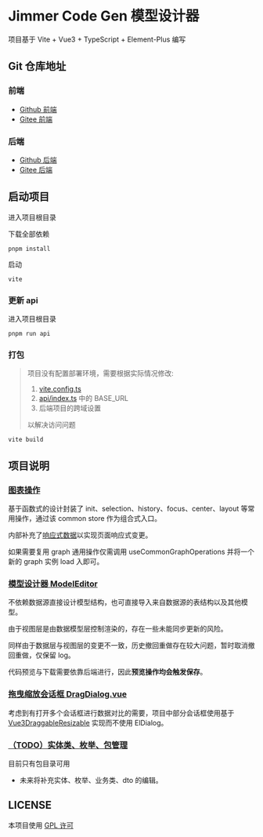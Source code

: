 # Jimmer Code Gen 模型设计器

项目基于 Vite + Vue3 + TypeScript + Element-Plus 编写

## Git 仓库地址

### 前端
- [Github 前端](https://github.com/pot-mot/jimmer-code-gen-vue3)
- [Gitee 前端](https://gitee.com/run-around---whats-wrong/jimmer-code-gen-vue3)

### 后端
- [Github 后端](https://github.com/pot-mot/jimmer-code-gen-kotlin)
- [Gitee 后端](https://gitee.com/run-around---whats-wrong/jimmer-code-gen-kotlin)

## 启动项目

进入项目根目录

下载全部依赖
```
pnpm install
```

启动
```
vite
```

### 更新 api

进入项目根目录

```
pnpm run api
```

### 打包

> 项目没有配置部署环境，需要根据实际情况修改: 
> 
> 1. [vite.config.ts](vite.config.ts) 
> 2. [api/index.ts](src%2Fapi%2Findex.ts) 中的 BASE_URL
> 3. 后端项目的跨域设置
> 
> 以解决访问问题

```
vite build
```

## 项目说明

### [图表操作](src%2Fcomponents%2Fbusiness%2FgraphEditor%2Findex.ts)

基于函数式的设计封装了 init、selection、history、focus、center、layout 等常用操作，通过该 common store 作为组合式入口。

内部补充了[响应式数据](src%2Fcomponents%2Fbusiness%2FgraphEditor%2Fcommon%2FreactiveState.ts)以实现页面响应式变更。

如果需要复用 graph 通用操作仅需调用 useCommonGraphOperations 并将一个新的 graph 实例 load 入即可。

### [模型设计器 ModelEditor](src%2Fcomponents%2Fpages%2FModelEditor%2FPage.vue)

不依赖数据源直接设计模型结构，也可直接导入来自数据源的表结构以及其他模型。

由于视图层是由数据模型层控制渲染的，存在一些未能同步更新的风险。

同样由于数据层与视图层的变更不一致，历史撤回重做存在较大问题，暂时取消撤回重做，仅保留 log。

代码预览与下载需要依靠后端进行，因此**预览操作均会触发保存**。


### [拖曳缩放会话框 DragDialog.vue](src%2Fcomponents%2Fglobal%2Fdialog%2FDragDialog.vue)

考虑到有打开多个会话框进行数据对比的需要，项目中部分会话框使用基于 [Vue3DraggableResizable](https://github.com/a7650/vue3-draggable-resizable/blob/main/docs/document_zh.md) 实现而不使用 ElDialog。

### [（TODO）实体类、枚举、包管理](src%2Fcomponents%2Fpages%2FEntityGenerator%2FPage.vue)

目前只有包目录可用

- 未来将补充实体、枚举、业务类、dto 的编辑。

## LICENSE

本项目使用 [GPL 许可](LICENSE)
